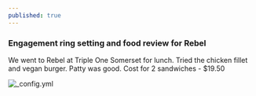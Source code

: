 ```yaml
---
published: true
---
```

### Engagement ring setting and food review for Rebel

We went to Rebel at Triple One Somerset for lunch. Tried the chicken fillet and vegan burger. Patty was good. Cost for 2 sandwiches - $19.50

![_config.yml]({{site.baseurl}}/images/Rebel.JPG)
